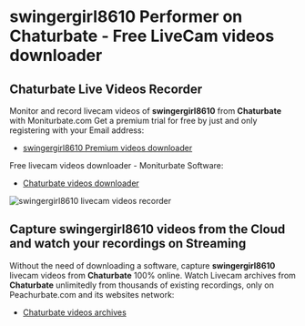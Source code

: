 # swingergirl8610 Performer on Chaturbate - Free LiveCam videos downloader

## Chaturbate Live Videos Recorder

Monitor and record livecam videos of **swingergirl8610** from **Chaturbate** with Moniturbate.com
Get a premium trial for free by just and only registering with your Email address:
* [swingergirl8610 Premium videos downloader](https://moniturbate.com/request-demo-licence-key.html)

Free livecam videos downloader - Moniturbate Software:
* [Chaturbate videos downloader](https://moniturbate.com/moniturbate-download-software.html)

![swingergirl8610 livecam videos recorder](https://peachurnet.com/templates/moniturbate-software.png)


## Capture swingergirl8610 videos from the Cloud and watch your recordings on Streaming

Without the need of downloading a software, capture **swingergirl8610** livecam videos from **Chaturbate** 100% online.
Watch Livecam archives from **Chaturbate** unlimitedly from thousands of existing recordings, only on Peachurbate.com and its websites network:
* [Chaturbate videos archives](https://peachurnet.com/)